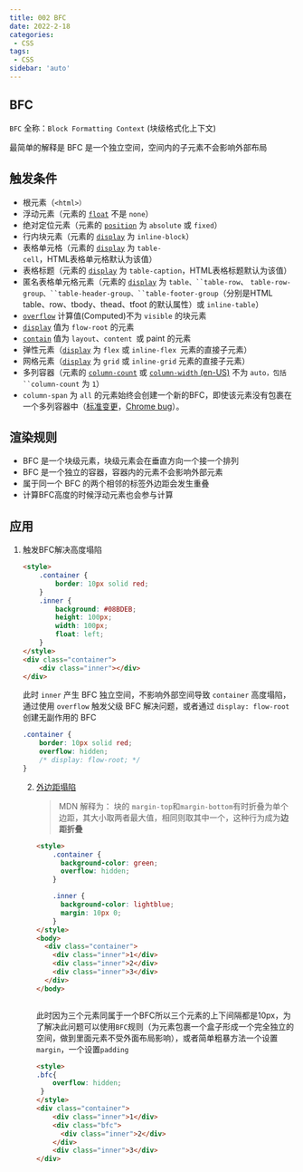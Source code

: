 ```yaml
---
title: 002 BFC
date: 2022-2-18
categories: 
 - CSS
tags:
 - CSS
sidebar: 'auto'
---
```


## BFC

`BFC` 全称：`Block Formatting Context` (块级格式化上下文)

最简单的解释是 BFC 是一个独立空间，空间内的子元素不会影响外部布局

## 触发条件

- 根元素（`<html>）`
- 浮动元素（元素的 [`float`](https://developer.mozilla.org/zh-CN/docs/Web/CSS/float) 不是 `none`）
- 绝对定位元素（元素的 [`position`](https://developer.mozilla.org/zh-CN/docs/Web/CSS/position) 为 `absolute` 或 `fixed`）
- 行内块元素（元素的 [`display`](https://developer.mozilla.org/zh-CN/docs/Web/CSS/display) 为 `inline-block`）
- 表格单元格（元素的 [`display`](https://developer.mozilla.org/zh-CN/docs/Web/CSS/display) 为 `table-cell`，HTML表格单元格默认为该值）
- 表格标题（元素的 [`display`](https://developer.mozilla.org/zh-CN/docs/Web/CSS/display) 为 `table-caption`，HTML表格标题默认为该值）
- 匿名表格单元格元素（元素的 [`display`](https://developer.mozilla.org/zh-CN/docs/Web/CSS/display) 为 `table、``table-row`、 `table-row-group、``table-header-group、``table-footer-group`（分别是HTML table、row、tbody、thead、tfoot 的默认属性）或 `inline-table`）
- [`overflow`](https://developer.mozilla.org/zh-CN/docs/Web/CSS/overflow) 计算值(Computed)不为 `visible` 的块元素
- [`display`](https://developer.mozilla.org/zh-CN/docs/Web/CSS/display) 值为 `flow-root` 的元素
- [`contain`](https://developer.mozilla.org/zh-CN/docs/Web/CSS/contain) 值为 `layout`、`content `或 paint 的元素
- 弹性元素（[`display`](https://developer.mozilla.org/zh-CN/docs/Web/CSS/display) 为 `flex` 或 `inline-flex `元素的直接子元素）
- 网格元素（[`display`](https://developer.mozilla.org/zh-CN/docs/Web/CSS/display) 为 `grid` 或 `inline-grid` 元素的直接子元素）
- 多列容器（元素的 [`column-count`](https://developer.mozilla.org/zh-CN/docs/Web/CSS/column-count) 或 [`column-width` (en-US)](https://developer.mozilla.org/en-US/docs/Web/CSS/column-width) 不为 `auto，包括 ``column-count` 为 `1`）
- `column-span` 为 `all` 的元素始终会创建一个新的BFC，即使该元素没有包裹在一个多列容器中（[标准变更](https://github.com/w3c/csswg-drafts/commit/a8634b96900279916bd6c505fda88dda71d8ec51)，[Chrome bug](https://bugs.chromium.org/p/chromium/issues/detail?id=709362)）。

## 渲染规则

- BFC 是一个块级元素，块级元素会在垂直方向一个接一个排列
- BFC 是一个独立的容器，容器内的元素不会影响外部元素
- 属于同一个 BFC 的两个相邻的标签外边距会发生重叠
- 计算BFC高度的时候浮动元素也会参与计算

## 应用

1. 触发BFC解决高度塌陷

   ```html
   <style>
       .container {
           border: 10px solid red;
       }
       .inner {
           background: #08BDEB;
           height: 100px;
           width: 100px;
           float: left;
       }
   </style>
   <div class="container">
       <div class="inner"></div>
   </div>
   ```

   此时 `inner` 产生 BFC 独立空间，不影响外部空间导致 `container` 高度塌陷，通过使用 `overflow` 触发父级 BFC 解决问题，或者通过 `display: flow-root` 创建无副作用的 BFC

   ```css
   .container {
       border: 10px solid red;
       overflow: hidden;
       /* display: flow-root; */
   }
   ```

   2. [外边距塌陷](#https://developer.mozilla.org/zh-CN/docs/Web/CSS/CSS_Box_Model/Mastering_margin_collapsing)

      > MDN 解释为： 块的 `margin-top`和`margin-bottom`有时折叠为单个边距，其大小取两者最大值，相同则取其中一个，这种行为成为**边距折叠**

      ```html
      <style>
          .container {
            background-color: green;
            overflow: hidden;
          }
      
          .inner {
            background-color: lightblue;
            margin: 10px 0;
          }
      </style>
      <body>
        <div class="container">
          <div class="inner">1</div>
          <div class="inner">2</div>
          <div class="inner">3</div>
        </div>
      </body>
      ```
      
      <img :src="$withBase('/css/02/02-1.jpg')"></img>
      
      此时因为三个元素同属于一个BFC所以三个元素的上下间隔都是10px，为了解决此问题可以使用`BFC`规则（为元素包裹一个盒子形成一个完全独立的空间，做到里面元素不受外面布局影响），或者简单粗暴方法一个设置`margin`，一个设置`padding`
      
      ```html
      <style>
      .bfc{
          overflow: hidden;
       }
      </style>
      <div class="container">
          <div class="inner">1</div>
          <div class="bfc">
            <div class="inner">2</div>
          </div>
          <div class="inner">3</div>
      </div>
      ```
      
      <img :src="$withBase('/css/02/02-2.jpg')"></img>
